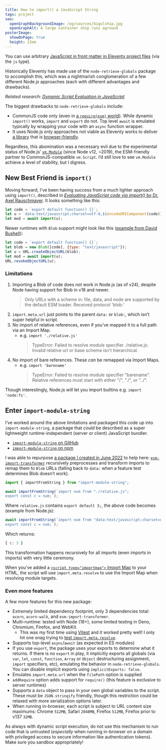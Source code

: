 ```yaml
---
title: How to import() a JavaScript String
tags: project
seo:
  openGraphBackgroundImage: /og/sources/bigolship.jpg
  openGraphAlt: A large container ship runs aground
posterImage:
  showOnPage: true
  height: 22em
---
```

You can use arbitrary [JavaScript in front matter in Eleventy project files](https://www.11ty.dev/docs/data-frontmatter/#java-script-front-matter) (via the  `js` type).

Historically Eleventy has made use of the `node-retrieve-globals` package to accomplish this, which was a nightmarish conglomeration of a few different Node.js approaches (each with different advantages and drawbacks).

_Related research: [Dynamic Script Evaluation in JavaScript](https://github.com/zachleat/javascript-eval-modules)_

The biggest drawbacks to `node-retrieve-globals` include:

- CommonJS code only (even in [a `require(esm)` world](https://joyeecheung.github.io/blog/2024/03/18/require-esm-in-node-js/)). While dynamic `import()` works, `import` and `export` do not. Top level `await` is emulated typically by wrapping your code with an `async` function wrapper.
- It uses Node.js only approaches not viable as Eleventy works to deliver [a library](https://fediverse.zachleat.com/@zachleat/114434795493653605) that is [browser-friendly](https://neighborhood.11ty.dev/@11ty/114519676689929120).

Regardless, this abomination was a necessary evil due to the experimental status of Node.js’ [`vm.Module`](https://nodejs.org/docs/latest/api/vm.html#class-vmmodule) (since Node v12, ~2019), the ESM-friendly partner to CommonJS-compatible `vm.Script`. I’d still love to see `vm.Module` achieve a level of stability, but I digress.

## New Best Friend is `import()`

Moving forward, I’ve been having success from a much lighter approach using `import()`, described in [_Evaluating JavaScript code via import()_ by Dr. Axel Rauschmayer](https://2ality.com/2019/10/eval-via-import.html). It looks something like this:

```js
let code = `export default function() {}`;
let u = `data:text/javascript;charset=utf-8,${encodeURIComponent(code)}`;
let mod = await import(u);
```

Newer runtimes with `Blob` support might look like this ([example from David Bushell](https://github.com/dbushell/dinossr/blob/f555a4231c230aebc563194fc88778eb58270879/src/bundle/import.ts#L13-L16)):

```js
let code = `export default function() {}`;
let blob = new Blob([code], {type: "text/javascript"});
let u = URL.createObjectURL(blob);
let mod = await import(u);
URL.revokeObjectURL(u);
```

### Limitations

1. Importing a Blob of code does _not_ work in Node.js (as of v24), despite Node having support for Blob in v18 and newer.
	> Only URLs with a scheme in: file, data, and node are supported by the default ESM loader. Received protocol \'blob:\'
1. `import.meta.url` just points to the parent `data:` or `blob:`, which isn’t super helpful in script.
1. No import of relative references, even if you’ve mapped it to a full path via an Import Map.
	- e.g. `import './relative.js'`
		> TypeError: Failed to resolve module specifier ./relative.js: Invalid relative url or base scheme isn't hierarchical.
1. No import of bare references. These _can_ be remapped via Import Maps.
	- e.g. `import 'barename'`
		> TypeError: Failed to resolve module specifier "barename". Relative references must start with either "/", "./", or "../".

Though interestingly, Node.js _will_ let you import builtins e.g. `import 'node:fs'`.

## Enter `import-module-string`

I’ve worked around the above limitations and packaged this code up into `import-module-string`, a package that _could_ be described as a super lightweight runtime-independent (server or client) JavaScript bundler.

- [`import-module-string` on GitHub](https://github.com/zachleat/import-module-string)
- [`import-module-string` on npm](https://www.npmjs.com/package/import-module-string)

I was able to repurpose [a package I created in June 2022](/web/esm-import-transformer/) to help here: [`esm-import-transformer`](https://github.com/zachleat/esm-import-transformer) recursively preprocesses and transform imports to remap them to `Blob` URLs (falling back to `data:` when a feature test determines Blob doesn’t work).

```js
import { importFromString } from "import-module-string";

await importFromString(`import num from "./relative.js";
export const c = num;`);
```

Where `relative.js` contains `export default 3;`, the above code becomes (example from Node.js):

```js
await importFromString(`import num from "data:text/javascript;charset=utf-8,export%20default%203%3B";
export const c = num;`);
```

Which returns:

```js
{ c: 3 }
```

This transformation happens recursively for all imports (even imports in imports) with very little ceremony.

When you’ve added a [`<script type="importmap">` Import Map](https://developer.mozilla.org/en-US/docs/Web/HTML/Reference/Elements/script/type/importmap) to your HTML, the script will use `import.meta.resolve` to use the Import Map when resolving module targets.

### Even more features

A few more features for this new package:

- Extremely limited dependency footprint, only 3 dependencies total: `acorn`, `acorn-walk`, and `esm-import-transformer`.
- Multi-runtime: tested with Node (18+), some limited testing in Deno, Chromium, Firefox, and WebKit.
	- This was my first time using [Vitest](https://vitest.dev/) and it worked pretty well! I only hit one snag trying to [test `import.meta.resolve`](https://github.com/vitest-dev/vitest/issues/6953).
- Supports top-level `async`/`await` (as expected in ES modules)
- If you use `export`, the package uses your exports to determine what it returns. If there is no `export` in play, it implicitly exports all globals (via `var`, `let`, `const`, `function`, `Array` or `Object` destructuring assignment, `import` specifiers, etc), emulating the behavior in `node-retrieve-globals`. You can disable implicit exports using `implicitExports: false`.
- Emulates `import.meta.url` when the `filePath` option is supplied
- `addRequire` option adds support for `require()` (this feature is exclusive to server runtimes)
- Supports a `data` object to pass in your own global variables to the script. These must be `JSON.stringify` friendly, though this restriction could be relaxed with more serialization options later.
- When running in-browser, each script is subject to URL content size maximums: Chrome `512MB`, Safari `2048MB`, Firefox `512MB`, Firefox prior to v137 `32MB`.

As always with dynamic script execution, do not use this mechanism to run code that is untrusted (_especially_ when running in-browser on a domain with privileged access to secure information like authentication tokens). Make sure you sandbox appropriately!